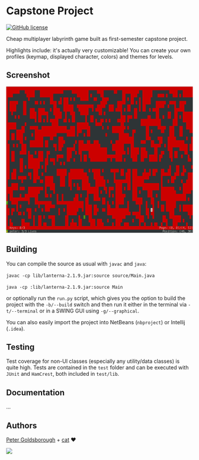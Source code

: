 # Capstone Project

[![GitHub license](https://img.shields.io/github/license/mashape/apistatus.svg?style=flat-square)](http://goldsborough.mit-license.org)

Cheap multiplayer labyrinth game built as first-semester capstone project.

Highlights include: it's actually very customizable! You can create your own profiles (keymap, displayed character, colors) and themes for levels.

## Screenshot

![:camera:](https://raw.githubusercontent.com/goldsborough/capstone/master/docs/img/screenshot.png?token=AGIcm872JMvH85QyDyZlhkn93hxxGgWtks5WlqsEwA%3D%3D)

## Building

You can compile the source as usual with `javac` and `java`:

`javac -cp lib/lanterna-2.1.9.jar:source source/Main.java`

`java -cp :lib/lanterna-2.1.9.jar:source Main`

or optionally run the `run.py` script, which gives you the option to build the project with the `-b/--build` switch and then run it either in the terminal via `-t/--terminal` or in a SWING GUI using `-g/--graphical`.

You can also easily import the project into NetBeans (`nbproject`) or Intellij (`.idea`).

## Testing

Test coverage for non-UI classes (especially any utility/data classes) is quite high. Tests are contained in the `test` folder and can be executed with `JUnit` and `HamCrest`, both included in `test/lib`.

## Documentation

...

## Authors

[Peter Goldsborough](http://www.goldsborough.me) + [cat](https://goo.gl/IpUmJn) :heart:

[![](http://img.shields.io/gratipay/goldsborough.png?style=flat-square)](https://gratipay.com/~goldsborough/)
